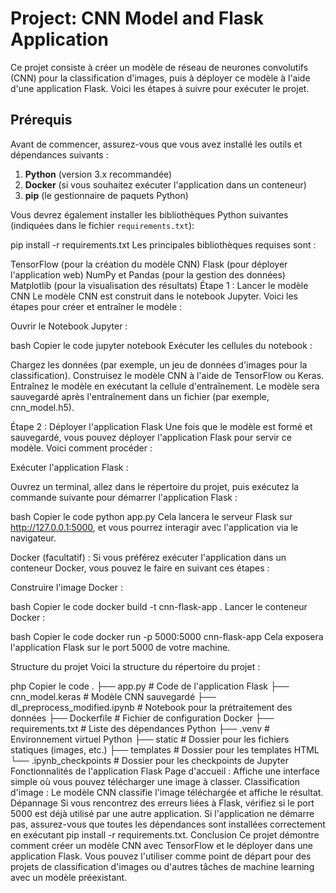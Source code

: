 # Project: CNN Model and Flask Application

Ce projet consiste à créer un modèle de réseau de neurones convolutifs (CNN) pour la classification d'images, puis à déployer ce modèle à l'aide d'une application Flask. Voici les étapes à suivre pour exécuter le projet.

## Prérequis

Avant de commencer, assurez-vous que vous avez installé les outils et dépendances suivants :

1. **Python** (version 3.x recommandée)
2. **Docker** (si vous souhaitez exécuter l'application dans un conteneur)
3. **pip** (le gestionnaire de paquets Python)

Vous devrez également installer les bibliothèques Python suivantes (indiquées dans le fichier `requirements.txt`):


pip install -r requirements.txt
Les principales bibliothèques requises sont :

TensorFlow (pour la création du modèle CNN)
Flask (pour déployer l'application web)
NumPy et Pandas (pour la gestion des données)
Matplotlib (pour la visualisation des résultats)
Étape 1 : Lancer le modèle CNN
Le modèle CNN est construit dans le notebook Jupyter. Voici les étapes pour créer et entraîner le modèle :

Ouvrir le Notebook Jupyter :

bash
Copier le code
jupyter notebook
Exécuter les cellules du notebook :

Chargez les données (par exemple, un jeu de données d'images pour la classification).
Construisez le modèle CNN à l'aide de TensorFlow ou Keras.
Entraînez le modèle en exécutant la cellule d'entraînement.
Le modèle sera sauvegardé après l'entraînement dans un fichier (par exemple, cnn_model.h5).

Étape 2 : Déployer l'application Flask
Une fois que le modèle est formé et sauvegardé, vous pouvez déployer l'application Flask pour servir ce modèle. Voici comment procéder :

Exécuter l'application Flask :

Ouvrez un terminal, allez dans le répertoire du projet, puis exécutez la commande suivante pour démarrer l'application Flask :

bash
Copier le code
python app.py
Cela lancera le serveur Flask sur http://127.0.0.1:5000, et vous pourrez interagir avec l'application via le navigateur.

Docker (facultatif) : Si vous préférez exécuter l'application dans un conteneur Docker, vous pouvez le faire en suivant ces étapes :

Construire l'image Docker :

bash
Copier le code
docker build -t cnn-flask-app .
Lancer le conteneur Docker :

bash
Copier le code
docker run -p 5000:5000 cnn-flask-app
Cela exposera l'application Flask sur le port 5000 de votre machine.

Structure du projet
Voici la structure du répertoire du projet :

php
Copier le code
.
├── app.py                # Code de l'application Flask
├── cnn_model.keras       # Modèle CNN sauvegardé
├── dl_preprocess_modified.ipynb  # Notebook pour la prétraitement des données
├── Dockerfile            # Fichier de configuration Docker
├── requirements.txt      # Liste des dépendances Python
├── .venv                 # Environnement virtuel Python
├── static                # Dossier pour les fichiers statiques (images, etc.)
├── templates             # Dossier pour les templates HTML
└── .ipynb_checkpoints    # Dossier pour les checkpoints de Jupyter
Fonctionnalités de l'application Flask
Page d'accueil : Affiche une interface simple où vous pouvez télécharger une image à classer.
Classification d'image : Le modèle CNN classifie l'image téléchargée et affiche le résultat.
Dépannage
Si vous rencontrez des erreurs liées à Flask, vérifiez si le port 5000 est déjà utilisé par une autre application.
Si l'application ne démarre pas, assurez-vous que toutes les dépendances sont installées correctement en exécutant pip install -r requirements.txt.
Conclusion
Ce projet démontre comment créer un modèle CNN avec TensorFlow et le déployer dans une application Flask. Vous pouvez l'utiliser comme point de départ pour des projets de classification d'images ou d'autres tâches de machine learning avec un modèle préexistant.
